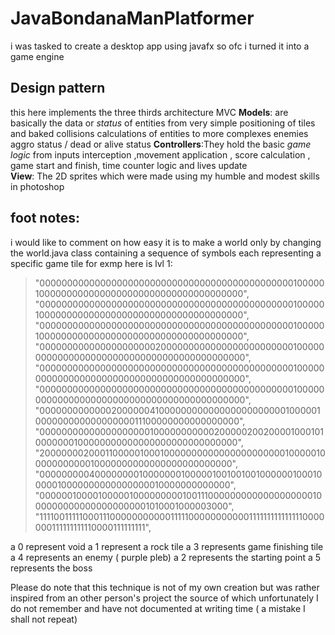 
# JavaBondanaManPlatformer
i was tasked to create a desktop app using javafx so ofc i turned it into a game engine 
## Design pattern
this here implements the three thirds architecture MVC 
**Models**: are basically the data or _status_ of entities from  very simple positioning of tiles and baked collisions calculations of entities to more complexes enemies  aggro status / dead or alive status 
**Controllers**:They hold the basic _game logic_ from inputs interception ,movement application , score calculation , game start and finish, time counter logic and lives update  
**View**: The 2D sprites which were made using my humble and modest skills in photoshop 

##	foot notes:
i would like to comment on how easy it is to make a world only by changing the world.java class containing 
a sequence of symbols each representing a specific game tile
for exmp here is lvl 1:


>"000000000000000000000000000000000000000000000010000010000000000000000000000000000000000000",  
"000000000000000000000000000000000000000000000010000010000000000000000000000000000000000000",  
"000000000000000000000000000000000000000000000010000010000000000000000000000000000000000000",  
"000000000000000000000200000000000000000000000010000000000000000000000000000000000000000000",  
"000000000000000000000000000000000000000000000010000000000000000000000000000000000000000000",  
"000000000000000000000000000000000000000000000010000000000000000000000000000000000000000000",  
"000000000000020000004100000000000000000000000100000100000000000000000011100000000000000000",  
"000000000000000000001000000000002000002002000010001010000000100000000000000000000000000000",  
"200000002000110000010001000000000000000000000010000010000000000010000000000000000000000000",  
"000000000400000000100000001000001001001001000000100010000010000000000000000010000000000000",  
"000000100001000001000000000100111000000000000000000010000000000000000000001010001000003000",  
"111100111110001110000000000011111000000000001111111111111110000000111111111110000111111111",

a 0 represent void 
a 1 represent a rock tile
a 3 represents game finishing tile
a 4 represents an enemy ( purple pleb)
a 2 represents the starting point
a 5 represents the boss

Please do note that this technique is not of my own creation but was rather inspired from an other person's project the source of which  unfortunately I do not remember and have not documented at writing time ( a mistake I shall not repeat)


